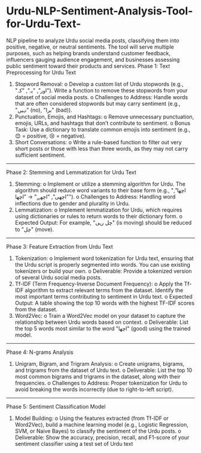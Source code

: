 # Urdu-NLP-Sentiment-Analysis-Tool-for-Urdu-Text-
NLP pipeline to analyze Urdu social media posts, classifying them into positive, negative, or neutral sentiments. The tool will serve multiple purposes, such as helping brands understand customer feedback, influencers gauging audience engagement, and businesses assessing public sentiment toward their products and services.
Phase 1: Text Preprocessing for Urdu Text
1.	Stopword Removal:
o	Develop a custom list of Urdu stopwords (e.g., "اور", "یہ", "کہ"). Write a function to remove these stopwords from your dataset of social media posts.
o	Challenges to Address: Handle words that are often considered stopwords but may carry sentiment (e.g., "نہیں" (no), "برا" (bad)).
2.	Punctuation, Emojis, and Hashtags:
o	Remove unnecessary punctuation, emojis, URLs, and hashtags that don’t contribute to sentiment.
o	Bonus Task: Use a dictionary to translate common emojis into sentiment (e.g., 😊 = positive, 😢 = negative).
3.	Short Conversations:
o	Write a rule-based function to filter out very short posts or those with less than three words, as they may not carry sufficient sentiment.
________________________________________
Phase 2: Stemming and Lemmatization for Urdu Text
1.	Stemming:
o	Implement or utilize a stemming algorithm for Urdu. The algorithm should reduce word variants to their base form (e.g., "اچھا", "اچھی", "اچھے" → "اچھا").
o	Challenges to Address: Handling word inflections due to gender and plurality in Urdu.
2.	Lemmatization:
o	Implement lemmatization for Urdu, which requires using dictionaries or rules to return words to their dictionary form.
o	Expected Output: For example, "چل رہی" (is moving) should be reduced to "چل" (move).
________________________________________
Phase 3: Feature Extraction from Urdu Text
1.	Tokenization:
o	Implement word tokenization for Urdu text, ensuring that the Urdu script is properly segmented into words. You can use existing tokenizers or build your own.
o	Deliverable: Provide a tokenized version of several Urdu social media posts.
2.	Tf-IDF (Term Frequency-Inverse Document Frequency):
o	Apply the Tf-IDF algorithm to extract relevant terms from the dataset. Identify the most important terms contributing to sentiment in Urdu text.
o	Expected Output: A table showing the top 10 words with the highest TF-IDF scores from the dataset.
3.	Word2Vec:
o	Train a Word2Vec model on your dataset to capture the relationship between Urdu words based on context.
o	Deliverable: List the top 5 words most similar to the word "اچھا" (good) using the trained model.
________________________________________
Phase 4: N-grams Analysis
1.	Unigram, Bigram, and Trigram Analysis:
o	Create unigrams, bigrams, and trigrams from the dataset of Urdu text.
o	Deliverable: List the top 10 most common bigrams and trigrams in the dataset, along with their frequencies.
o	Challenges to Address: Proper tokenization for Urdu to avoid breaking the words incorrectly (due to right-to-left script).
________________________________________
Phase 5: Sentiment Classification Model
1.	Model Building:
o	Using the features extracted (from Tf-IDF or Word2Vec), build a machine learning model (e.g., Logistic Regression, SVM, or Naive Bayes) to classify the sentiment of the Urdu posts.
o	Deliverable: Show the accuracy, precision, recall, and F1-score of your sentiment classifier using a test set of Urdu text
